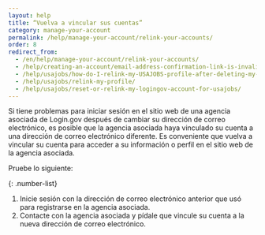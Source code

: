 ```yaml
---
layout: help 
title: “Vuelva a vincular sus cuentas” 
category: manage-your-account 
permalink: /help/manage-your-account/relink-your-accounts/ 
order: 8 
redirect_from:
  - /en/help/manage-your-account/relink-your-accounts/
  - /help/creating-an-account/email-address-confirmation-link-is-invalid/
  - /help/usajobs/how-do-I-relink-my-USAJOBS-profile-after-deleting-my-login-account/
  - /help/usajobs/relink-my-profile/
  - /help/usajobs/reset-or-relink-my-logingov-account-for-usajobs/
---
```

Si tiene problemas para iniciar sesión en el sitio web de una agencia asociada de Login.gov después de cambiar su dirección de correo electrónico, es posible que la agencia asociada haya vinculado su cuenta a una dirección de correo electrónico diferente. Es conveniente que vuelva a vincular su cuenta para acceder a su información o perfil en el sitio web de la agencia asociada.

Pruebe lo siguiente:

{: .number-list}
1. Inicie sesión con la dirección de correo electrónico anterior que usó para registrarse en la agencia asociada.
2. Contacte con la agencia asociada y pídale que vincule su cuenta a la nueva dirección de correo electrónico.